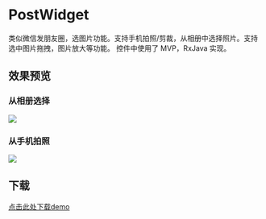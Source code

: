 # PostWidget
类似微信发朋友圈，选图片功能。支持手机拍照/剪裁，从相册中选择照片。支持选中图片拖拽，图片放大等功能。
控件中使用了 MVP，RxJava 实现。


## 效果预览
### 从相册选择
![](http://op6c410ta.bkt.clouddn.com/postwidge_240p_02.gif)
### 从手机拍照
![](http://op6c410ta.bkt.clouddn.com/postwidge_240p_01.gif)

## 下载
[点击此处下载demo](http://op6c410ta.bkt.clouddn.com/postWidgetDemo.apk)
